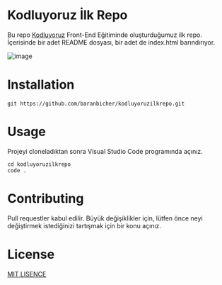 # Kodluyoruz İlk Repo

Bu repo [Kodluyoruz](https://www.kodluyoruz.org/) Front-End Eğitiminde oluşturduğumuz ilk repo. İçerisinde bir adet README dosyası, bir adet de index.html barındırıyor.

![image](https://github.com/baranbicher/kodluyoruzilkrepo/blob/main/img/image.png)


# Installation

 

```
git https://github.com/baranbicher/kodluyoruzilkrepo.git
```
# Usage

Projeyi cloneladıktan sonra Visual Studio Code programında açınız.

```
cd kodluyoruzilkrepo
code .
```

# Contributing
Pull requestler kabul edilir. Büyük değişiklikler için, lütfen önce neyi değiştirmek istediğinizi tartışmak için bir konu açınız.
# License

[MIT LISENCE](https://choosealicense.com/licenses/mit/)
